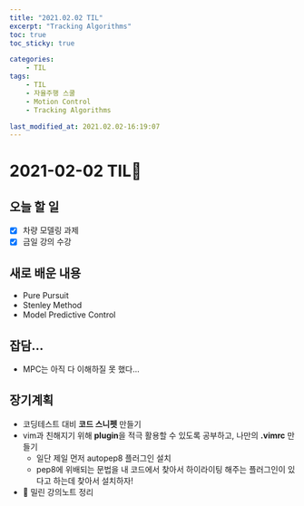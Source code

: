 ```yaml
---
title: "2021.02.02 TIL"
excerpt: "Tracking Algorithms"
toc: true
toc_sticky: true

categories:
    - TIL 
tags:
    - TIL
    - 자율주행 스쿨
    - Motion Control
    - Tracking Algorithms

last_modified_at: 2021.02.02-16:19:07  
---
```

 
# 2021-02-02 TIL📓
## 오늘 할 일
- [x] 차량 모델링 과제
- [x] 금일 강의 수강

## 새로 배운 내용
- Pure Pursuit
- Stenley Method
- Model Predictive Control

## 잡담...
- MPC는 아직 다 이해하질 못 했다...

## 장기계획
- 코딩테스트 대비 **코드 스니펫** 만들기
- vim과 친해지기 위해 **plugin**을 적극 활용할 수 있도록 공부하고, 나만의 **.vimrc** 만들기
    - 일단 제일 먼저 autopep8 플러그인 설치
    - pep8에 위배되는 문법을 내 코드에서 찾아서 하이라이팅 해주는 플러그인이 있다고 하는데 찾아서 설치하자!
- 💫 밀린 강의노트 정리
